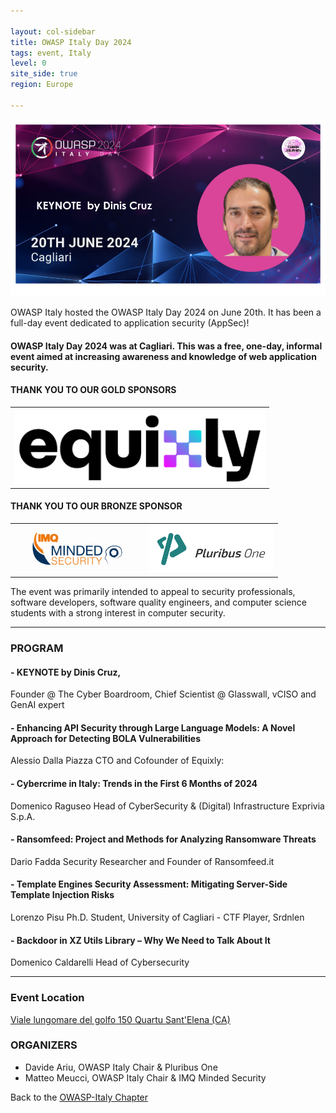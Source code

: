 ```yaml
---

layout: col-sidebar
title: OWASP Italy Day 2024
tags: event, Italy
level: 0
site_side: true
region: Europe

---
```

<center> 
<img src="https://github.com/OWASP/www-chapter-italy/blob/master/assets/images/OWASPIT2024Top.png?raw=true" width=600/>  
</center>

OWASP Italy hosted the OWASP Italy Day 2024 on June 20th. It has been a full-day event dedicated to application security (AppSec)!

#### OWASP Italy Day 2024 was at Cagliari. This was a free, one-day, informal event aimed at increasing awareness and knowledge of web application security.

#### THANK YOU TO OUR GOLD SPONSORS
<table cellpadding="1" cellspacing="0" border="0">
<tr>
<td>

 <img src="https://github.com/OWASP/www-chapter-italy/blob/6a0b673a7f5bc1ea0614546168f9f06533ef50dc/assets/images/Equixly%20Logo.png?raw=true" width=400/> 
 </td>
  </tr>
</table>

#### THANK YOU TO OUR BRONZE SPONSOR
<table cellpadding="1" cellspacing="0" border="0" colour="0">
<tr>
<td>
 <img src="https://github.com/OWASP/www-chapter-italy/blob/60e5514c2d01de8c2c8e172c86b479a8919949c0/assets/images/IMQ%20Minded%20Security.jpg?raw=true" width=200/> 
 </td>
  <td>
 <img src="https://github.com/OWASP/www-chapter-italy/blob/38e48f144a3754ef0f5af57bd6214a1bc3b46987/assets/images/PluribusLogo.png?raw=true" width=200/> 
 </td>
  </tr>
</table>

The event was primarily intended to appeal to security professionals, software developers, software quality engineers, and computer science students with a strong interest in computer security. 

---

### PROGRAM

#### - KEYNOTE by Dinis Cruz, 
Founder @ The Cyber Boardroom, Chief Scientist @ Glasswall, vCISO and GenAI expert 

#### - Enhancing API Security through Large Language Models: A Novel Approach for Detecting BOLA Vulnerabilities
Alessio Dalla Piazza
CTO and Cofounder of Equixly: 
  
#### - Cybercrime in Italy: Trends in the First 6 Months of 2024 ##
Domenico Raguseo
Head of CyberSecurity & (Digital) Infrastructure Exprivia S.p.A.

#### - Ransomfeed: Project and Methods for Analyzing Ransomware Threats
Dario Fadda
Security Researcher and Founder of Ransomfeed.it

#### - Template Engines Security Assessment: Mitigating Server-Side Template Injection Risks
Lorenzo Pisu
Ph.D. Student, University of Cagliari - CTF Player, Srdnlen

#### - Backdoor in XZ Utils Library – Why We Need to Talk About It
Domenico Caldarelli
Head of Cybersecurity


---



### Event Location
[Viale lungomare del golfo 150 Quartu Sant'Elena (CA)](https://www.frontemaresardinia.com)


### ORGANIZERS
- Davide Ariu, OWASP Italy Chair & Pluribus One
- Matteo Meucci, OWASP Italy Chair & IMQ Minded Security



Back to the [OWASP-Italy Chapter](https://owasp.org/www-chapter-italy)
